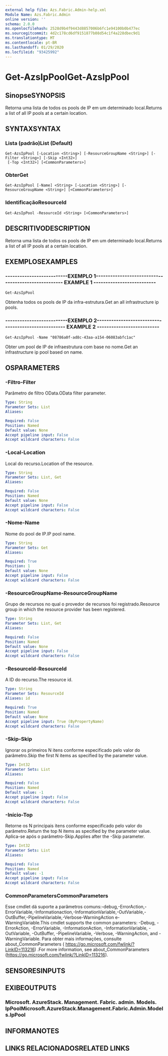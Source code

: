 ```yaml
---
external help file: Azs.Fabric.Admin-help.xml
Module Name: Azs.Fabric.Admin
online version: ''
schema: 2.0.0
ms.openlocfilehash: 2528d9b4f9443d8857006b6fc1e94100b0b477ec
ms.sourcegitcommit: 4d2c178cd6df9151877b08d54c1f4a228dbec9d1
ms.translationtype: MT
ms.contentlocale: pt-BR
ms.lasthandoff: 01/29/2020
ms.locfileid: "93425992"
---
```

# <span data-ttu-id="00f5d-101">Get-AzsIpPool</span><span class="sxs-lookup"><span data-stu-id="00f5d-101">Get-AzsIpPool</span></span>

## <span data-ttu-id="00f5d-102">Sinopse</span><span class="sxs-lookup"><span data-stu-id="00f5d-102">SYNOPSIS</span></span>
<span data-ttu-id="00f5d-103">Retorna uma lista de todos os pools de IP em um determinado local.</span><span class="sxs-lookup"><span data-stu-id="00f5d-103">Returns a list of all IP pools at a certain location.</span></span>

## <span data-ttu-id="00f5d-104">SYNTAX</span><span class="sxs-lookup"><span data-stu-id="00f5d-104">SYNTAX</span></span>

### <span data-ttu-id="00f5d-105">Lista (padrão)</span><span class="sxs-lookup"><span data-stu-id="00f5d-105">List (Default)</span></span>
```
Get-AzsIpPool [-Location <String>] [-ResourceGroupName <String>] [-Filter <String>] [-Skip <Int32>]
 [-Top <Int32>] [<CommonParameters>]
```

### <span data-ttu-id="00f5d-106">Obter</span><span class="sxs-lookup"><span data-stu-id="00f5d-106">Get</span></span>
```
Get-AzsIpPool [-Name] <String> [-Location <String>] [-ResourceGroupName <String>] [<CommonParameters>]
```

### <span data-ttu-id="00f5d-107">Identificação</span><span class="sxs-lookup"><span data-stu-id="00f5d-107">ResourceId</span></span>
```
Get-AzsIpPool -ResourceId <String> [<CommonParameters>]
```

## <span data-ttu-id="00f5d-108">DESCRITIVO</span><span class="sxs-lookup"><span data-stu-id="00f5d-108">DESCRIPTION</span></span>
<span data-ttu-id="00f5d-109">Retorna uma lista de todos os pools de IP em um determinado local.</span><span class="sxs-lookup"><span data-stu-id="00f5d-109">Returns a list of all IP pools at a certain location.</span></span>

## <span data-ttu-id="00f5d-110">EXEMPLOS</span><span class="sxs-lookup"><span data-stu-id="00f5d-110">EXAMPLES</span></span>

### <span data-ttu-id="00f5d-111">--------------------------EXEMPLO 1--------------------------</span><span class="sxs-lookup"><span data-stu-id="00f5d-111">-------------------------- EXAMPLE 1 --------------------------</span></span>
```
Get-AzsIpPool
```

<span data-ttu-id="00f5d-112">Obtenha todos os pools de IP da infra-estrutura.</span><span class="sxs-lookup"><span data-stu-id="00f5d-112">Get an all infrastructure ip pools.</span></span>

### <span data-ttu-id="00f5d-113">--------------------------EXEMPLO 2--------------------------</span><span class="sxs-lookup"><span data-stu-id="00f5d-113">-------------------------- EXAMPLE 2 --------------------------</span></span>
```
Get-AzsIpPool -Name "08786a0f-ad8c-43aa-a154-06083abfc1ac"
```

<span data-ttu-id="00f5d-114">Obter um pool de IP de infraestrutura com base no nome.</span><span class="sxs-lookup"><span data-stu-id="00f5d-114">Get an infrastructure ip pool based on name.</span></span>

## <span data-ttu-id="00f5d-115">OS</span><span class="sxs-lookup"><span data-stu-id="00f5d-115">PARAMETERS</span></span>

### <span data-ttu-id="00f5d-116">-Filtro</span><span class="sxs-lookup"><span data-stu-id="00f5d-116">-Filter</span></span>
<span data-ttu-id="00f5d-117">Parâmetro de filtro OData.</span><span class="sxs-lookup"><span data-stu-id="00f5d-117">OData filter parameter.</span></span>

```yaml
Type: String
Parameter Sets: List
Aliases: 

Required: False
Position: Named
Default value: None
Accept pipeline input: False
Accept wildcard characters: False
```

### <span data-ttu-id="00f5d-118">-Local</span><span class="sxs-lookup"><span data-stu-id="00f5d-118">-Location</span></span>
<span data-ttu-id="00f5d-119">Local do recurso.</span><span class="sxs-lookup"><span data-stu-id="00f5d-119">Location of the resource.</span></span>

```yaml
Type: String
Parameter Sets: List, Get
Aliases: 

Required: False
Position: Named
Default value: None
Accept pipeline input: False
Accept wildcard characters: False
```

### <span data-ttu-id="00f5d-120">-Nome</span><span class="sxs-lookup"><span data-stu-id="00f5d-120">-Name</span></span>
<span data-ttu-id="00f5d-121">Nome do pool de IP.</span><span class="sxs-lookup"><span data-stu-id="00f5d-121">IP pool name.</span></span>

```yaml
Type: String
Parameter Sets: Get
Aliases: 

Required: True
Position: 1
Default value: None
Accept pipeline input: False
Accept wildcard characters: False
```

### <span data-ttu-id="00f5d-122">-ResourceGroupName</span><span class="sxs-lookup"><span data-stu-id="00f5d-122">-ResourceGroupName</span></span>
<span data-ttu-id="00f5d-123">Grupo de recursos no qual o provedor de recursos foi registrado.</span><span class="sxs-lookup"><span data-stu-id="00f5d-123">Resource group in which the resource provider has been registered.</span></span>

```yaml
Type: String
Parameter Sets: List, Get
Aliases: 

Required: False
Position: Named
Default value: None
Accept pipeline input: False
Accept wildcard characters: False
```

### <span data-ttu-id="00f5d-124">-ResourceId</span><span class="sxs-lookup"><span data-stu-id="00f5d-124">-ResourceId</span></span>
<span data-ttu-id="00f5d-125">A ID do recurso.</span><span class="sxs-lookup"><span data-stu-id="00f5d-125">The resource id.</span></span>

```yaml
Type: String
Parameter Sets: ResourceId
Aliases: id

Required: True
Position: Named
Default value: None
Accept pipeline input: True (ByPropertyName)
Accept wildcard characters: False
```

### <span data-ttu-id="00f5d-126">-Skip</span><span class="sxs-lookup"><span data-stu-id="00f5d-126">-Skip</span></span>
<span data-ttu-id="00f5d-127">Ignorar os primeiros N itens conforme especificado pelo valor do parâmetro.</span><span class="sxs-lookup"><span data-stu-id="00f5d-127">Skip the first N items as specified by the parameter value.</span></span>

```yaml
Type: Int32
Parameter Sets: List
Aliases: 

Required: False
Position: Named
Default value: -1
Accept pipeline input: False
Accept wildcard characters: False
```

### <span data-ttu-id="00f5d-128">-Início</span><span class="sxs-lookup"><span data-stu-id="00f5d-128">-Top</span></span>
<span data-ttu-id="00f5d-129">Retorne os N principais itens conforme especificado pelo valor do parâmetro.</span><span class="sxs-lookup"><span data-stu-id="00f5d-129">Return the top N items as specified by the parameter value.</span></span>
<span data-ttu-id="00f5d-130">Aplica-se após o parâmetro-Skip.</span><span class="sxs-lookup"><span data-stu-id="00f5d-130">Applies after the -Skip parameter.</span></span>

```yaml
Type: Int32
Parameter Sets: List
Aliases: 

Required: False
Position: Named
Default value: -1
Accept pipeline input: False
Accept wildcard characters: False
```

### <span data-ttu-id="00f5d-131">CommonParameters</span><span class="sxs-lookup"><span data-stu-id="00f5d-131">CommonParameters</span></span>
<span data-ttu-id="00f5d-132">Esse cmdlet dá suporte a parâmetros comuns:-debug,-ErrorAction,-ErrorVariable,-Informationaction,-InformationVariable,-OutVariable,-OutBuffer,-PipelineVariable,-Verbose-WarningAction e-WarningVariable.</span><span class="sxs-lookup"><span data-stu-id="00f5d-132">This cmdlet supports the common parameters: -Debug, -ErrorAction, -ErrorVariable, -InformationAction, -InformationVariable, -OutVariable, -OutBuffer, -PipelineVariable, -Verbose, -WarningAction, and -WarningVariable.</span></span> <span data-ttu-id="00f5d-133">Para obter mais informações, consulte about_CommonParameters ( https://go.microsoft.com/fwlink/?LinkID=113216) .</span><span class="sxs-lookup"><span data-stu-id="00f5d-133">For more information, see about_CommonParameters (https://go.microsoft.com/fwlink/?LinkID=113216).</span></span>

## <span data-ttu-id="00f5d-134">SENSORES</span><span class="sxs-lookup"><span data-stu-id="00f5d-134">INPUTS</span></span>

## <span data-ttu-id="00f5d-135">EXIBE</span><span class="sxs-lookup"><span data-stu-id="00f5d-135">OUTPUTS</span></span>

### <span data-ttu-id="00f5d-136">Microsoft. AzureStack. Management. Fabric. admin. Models. IpPool</span><span class="sxs-lookup"><span data-stu-id="00f5d-136">Microsoft.AzureStack.Management.Fabric.Admin.Models.IpPool</span></span>

## <span data-ttu-id="00f5d-137">INFORMA</span><span class="sxs-lookup"><span data-stu-id="00f5d-137">NOTES</span></span>

## <span data-ttu-id="00f5d-138">LINKS RELACIONADOS</span><span class="sxs-lookup"><span data-stu-id="00f5d-138">RELATED LINKS</span></span>

